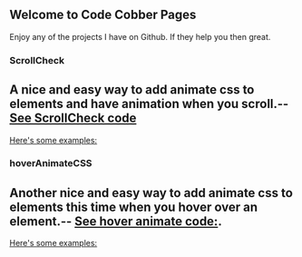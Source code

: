 ## Welcome to Code Cobber Pages



Enjoy any of the projects I have on Github. If they help you then great.

### ScrollCheck

A nice and easy way to add animate css to elements and have animation when you scroll.--
[See ScrollCheck code](https://github.com/codecobber/scrollCheck)
--
[Here's some examples:](https://codecobber.github.io/scrollcheck.html)

### hoverAnimateCSS

Another nice and easy way to add animate css to elements this time when you hover over an element.--
[See hover animate code:](https://github.com/codecobber/hoverAnimateCSS).
--
[Here's some examples:](https://codecobber.github.io/hoverAnimate.html)



